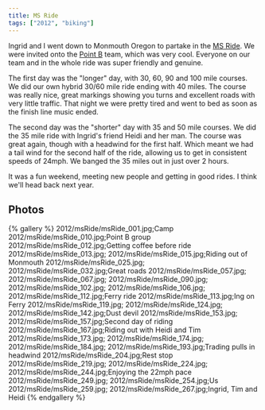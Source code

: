 ```yaml
---
title: MS Ride
tags: ["2012", "biking"]
---
```

Ingrid and I went down to Monmouth Oregon to partake in the <a href="http://main.nationalmssociety.org/site/TR/Bike/ORCBikeEvents?pg=entry&fr_id=18521">MS Ride</a>.  We were invited onto the <a href="http://main.nationalmssociety.org/site/TR?pg=team&fr_id=18521&team_id=270745">Point B</a> team, which was very cool.  Everyone on our team and in the whole ride was super friendly and genuine. 

The first day was the "longer" day, with 30, 60, 90 and 100 mile courses.  We did our own hybrid 30/60 mile ride ending with 40 miles.  The course was really nice, great markings showing you turns and excellent roads with very little traffic.  That night we were pretty tired and went to bed as soon as the finish line music ended.

The second day was the "shorter" day with 35 and 50 mile courses.  We did the 35 mile ride with Ingrid's friend Heidi and her man.  The course was great again, though with a headwind for the first half.  Which meant we had a tail wind for the second half of the ride, allowing us to get in consistent speeds of 24mph.  We banged the 35 miles out in just over 2 hours.

It was a fun weekend, meeting new people and getting in good rides.  I think we'll head back next year.

<h2>Photos</h2>
{% gallery %} 
2012/msRide/msRide_001.jpg;Camp
2012/msRide/msRide_010.jpg;Point B group
2012/msRide/msRide_012.jpg;Getting coffee before ride
2012/msRide/msRide_013.jpg;
2012/msRide/msRide_015.jpg;Riding out of Monmouth
2012/msRide/msRide_025.jpg;
2012/msRide/msRide_032.jpg;Great roads
2012/msRide/msRide_057.jpg;
2012/msRide/msRide_067.jpg;
2012/msRide/msRide_090.jpg;
2012/msRide/msRide_102.jpg;
2012/msRide/msRide_106.jpg;
2012/msRide/msRide_112.jpg;Ferry ride
2012/msRide/msRide_113.jpg;Ing on Ferry
2012/msRide/msRide_119.jpg;
2012/msRide/msRide_124.jpg;
2012/msRide/msRide_142.jpg;Dust devil
2012/msRide/msRide_153.jpg;
2012/msRide/msRide_157.jpg;Second day of riding
2012/msRide/msRide_167.jpg;Riding out with Heidi and Tim
2012/msRide/msRide_173.jpg;
2012/msRide/msRide_174.jpg;
2012/msRide/msRide_184.jpg;
2012/msRide/msRide_193.jpg;Trading pulls in headwind
2012/msRide/msRide_204.jpg;Rest stop
2012/msRide/msRide_219.jpg;
2012/msRide/msRide_224.jpg;
2012/msRide/msRide_244.jpg;Enjoying the 22mph pace
2012/msRide/msRide_249.jpg;
2012/msRide/msRide_254.jpg;Us
2012/msRide/msRide_259.jpg;
2012/msRide/msRide_267.jpg;Ingrid, Tim and Heidi
{% endgallery %}

